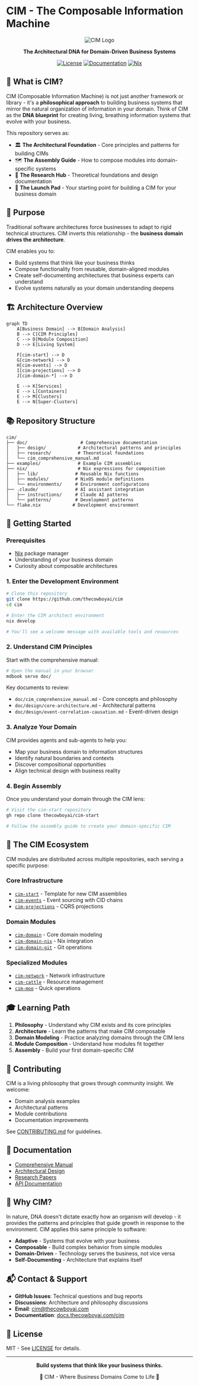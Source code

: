 # CIM - The Composable Information Machine

<div align="center">

![CIM Logo](doc/assets/cim-logo.png)

**The Architectural DNA for Domain-Driven Business Systems**

[![License](https://img.shields.io/badge/license-MIT-blue.svg)](LICENSE)
[![Documentation](https://img.shields.io/badge/docs-comprehensive-green.svg)](doc/cim_comprehensive_manual.md)
[![Nix](https://img.shields.io/badge/built%20with-Nix-5277C3.svg)](https://nixos.org)

</div>

## 🧬 What is CIM?

CIM (Composable Information Machine) is not just another framework or library - it's a **philosophical approach** to building business systems that mirror the natural organization of information in your domain. Think of CIM as the **DNA blueprint** for creating living, breathing information systems that evolve with your business.

This repository serves as:
- 🏛️ **The Architectural Foundation** - Core principles and patterns for building CIMs
- 🗺️ **The Assembly Guide** - How to compose modules into domain-specific systems
- 🔬 **The Research Hub** - Theoretical foundations and design documentation
- 🚀 **The Launch Pad** - Your starting point for building a CIM for your business domain

## 🎯 Purpose

Traditional software architectures force businesses to adapt to rigid technical structures. CIM inverts this relationship - the **business domain drives the architecture**.

CIM enables you to:
- Build systems that think like your business thinks
- Compose functionality from reusable, domain-aligned modules
- Create self-documenting architectures that business experts can understand
- Evolve systems naturally as your domain understanding deepens

## 🏗️ Architecture Overview

```mermaid
graph TD
    A[Business Domain] --> B[Domain Analysis]
    B --> C[CIM Principles]
    C --> D[Module Composition]
    D --> E[Living System]
    
    F[cim-start] --> D
    G[cim-network] --> D
    H[cim-events] --> D
    I[cim-projections] --> D
    J[cim-domain-*] --> D
    
    E --> K[Services]
    E --> L[Containers]
    E --> M[Clusters]
    E --> N[Super-Clusters]
```

## 📚 Repository Structure

```
cim/
├── doc/                    # Comprehensive documentation
│   ├── design/            # Architectural patterns and principles
│   ├── research/          # Theoretical foundations
│   └── cim_comprehensive_manual.md
├── examples/              # Example CIM assemblies
├── nix/                   # Nix expressions for composition
│   ├── lib/              # Reusable Nix functions
│   ├── modules/          # NixOS module definitions
│   └── environments/     # Environment configurations
├── .claude/              # AI assistant integration
│   ├── instructions/     # Claude AI patterns
│   └── patterns/         # Development patterns
└── flake.nix            # Development environment
```

## 🚀 Getting Started

### Prerequisites

- [Nix](https://nixos.org/download.html) package manager
- Understanding of your business domain
- Curiosity about composable architectures

### 1. Enter the Development Environment

```bash
# Clone this repository
git clone https://github.com/thecowboyai/cim
cd cim

# Enter the CIM architect environment
nix develop

# You'll see a welcome message with available tools and resources
```

### 2. Understand CIM Principles

Start with the comprehensive manual:
```bash
# Open the manual in your browser
mdbook serve doc/
```

Key documents to review:
- `doc/cim_comprehensive_manual.md` - Core concepts and philosophy
- `doc/design/core-architecture.md` - Architectural patterns
- `doc/design/event-correlation-causation.md` - Event-driven design

### 3. Analyze Your Domain

CIM provides agents and sub-agents to help you:
- Map your business domain to information structures
- Identify natural boundaries and contexts
- Discover compositional opportunities
- Align technical design with business reality

### 4. Begin Assembly

Once you understand your domain through the CIM lens:
```bash
# Visit the cim-start repository
gh repo clone thecowboyai/cim-start

# Follow the assembly guide to create your domain-specific CIM
```

## 🧩 The CIM Ecosystem

CIM modules are distributed across multiple repositories, each serving a specific purpose:

### Core Infrastructure
- [`cim-start`](https://github.com/thecowboyai/cim-start) - Template for new CIM assemblies
- [`cim-events`](https://github.com/thecowboyai/cim-events) - Event sourcing with CID chains
- [`cim-projections`](https://github.com/thecowboyai/cim-projections) - CQRS projections

### Domain Modules
- [`cim-domain`](https://github.com/thecowboyai/cim-domain) - Core domain modeling
- [`cim-domain-nix`](https://github.com/thecowboyai/cim-domain-nix) - Nix integration
- [`cim-domain-git`](https://github.com/thecowboyai/cim-domain-git) - Git operations

### Specialized Modules
- [`cim-network`](https://github.com/thecowboyai/cim-network) - Network infrastructure
- [`cim-cattle`](https://github.com/thecowboyai/cim-cattle) - Resource management
- [`cim-moo`](https://github.com/thecowboyai/cim-moo) - Quick operations

## 🎓 Learning Path

1. **Philosophy** - Understand why CIM exists and its core principles
2. **Architecture** - Learn the patterns that make CIM composable
3. **Domain Modeling** - Practice analyzing domains through the CIM lens
4. **Module Composition** - Understand how modules fit together
5. **Assembly** - Build your first domain-specific CIM

## 🤝 Contributing

CIM is a living philosophy that grows through community insight. We welcome:
- Domain analysis examples
- Architectural patterns
- Module contributions
- Documentation improvements

See [CONTRIBUTING.md](CONTRIBUTING.md) for guidelines.

## 📖 Documentation

- [Comprehensive Manual](doc/cim_comprehensive_manual.md)
- [Architectural Design](doc/design/)
- [Research Papers](doc/research/)
- [API Documentation](https://docs.thecowboyai.com/cim)

## 🌟 Why CIM?

In nature, DNA doesn't dictate exactly how an organism will develop - it provides the patterns and principles that guide growth in response to the environment. CIM applies this same principle to software:

- **Adaptive** - Systems that evolve with your business
- **Composable** - Build complex behavior from simple modules
- **Domain-Driven** - Technology serves the business, not vice versa
- **Self-Documenting** - Architecture that explains itself

## 📬 Contact & Support

- **GitHub Issues**: Technical questions and bug reports
- **Discussions**: Architecture and philosophy discussions
- **Email**: cim@thecowboyai.com
- **Documentation**: [docs.thecowboyai.com/cim](https://docs.thecowboyai.com/cim)

## 📄 License

MIT - See [LICENSE](LICENSE) for details.

---

<div align="center">

**Build systems that think like your business thinks.**

🧬 CIM - Where Business Domains Come to Life 🧬

</div>
